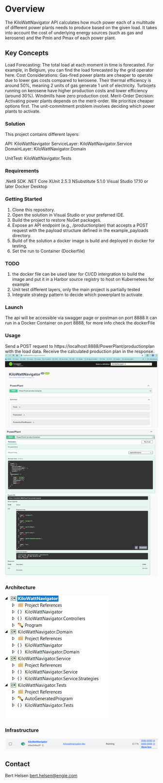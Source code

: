 # Overview
The KiloWattNavigator API calculates how much power each of a multitude of different power plants needs to produce based on the given load. It takes into account the cost of underlying energy sources (such as gas and kerosene) and the Pmin and Pmax of each power plant.


## Key Concepts
Load Forecasting: The total load at each moment in time is forecasted. For example, in Belgium, you can find the load forecasted by the grid operator here.
Cost Considerations:
Gas-fired power plants are cheaper to operate due to lower gas costs compared to kerosene. Their thermal efficiency is around 50%, meaning 2 units of gas generate 1 unit of electricity.
Turbojets running on kerosene have higher production costs and lower efficiency (around 30%).
Windmills have zero production cost.
Merit-Order Decision:
Activating power plants depends on the merit-order. We prioritize cheaper options first.
The unit-commitment problem involves deciding which power plants to activate.

### Solution
This project contains different layers:

API: KiloWattNavigator
ServiceLayer: KiloWattNavigator.Service
DomainLayer: KiloWattNavigator.Domain

UnitTest: KiloWattNavigator.Tests

### Requirements

.Net8 SDK
.NET Core
XUnit 2.5.3
NSubstitute 5.1.0
Visual Studio 17.10 or later
Docker Desktop 

### Getting Started

1. Clone this repository.
2. Open the solution in Visual Studio or your preferred IDE.
3. Build the project to restore NuGet packages.
4. Expose an API endpoint (e.g., /productionplan) that accepts a POST request with the payload structure defined in the example_payloads directory.
5. Build of the solution a docker image is build and deployed in docker for testing, 
6. Set the run to Container (Dockerfile)

### TODO
1. the docker file can be used later for CI/CD intergration to build the image and put it in a Harbor source registry to host on Kubernetees for example
2. Unit test different layers, only the main project is partially tested
3. Integrate strategy pattern to decide which powerplant to activate

### Launch
The api will be accessible via swagger page or postman on port 8888
It can run in a Docker Container on port 8888, for more info check the dockerFile

### Usage
Send a POST request to https://localhost:8888/PowerPlant/productionplan with the load data.
Receive the calculated production plan in the response.
<img src="docs/Screenshot1.png">
<img src="docs/Screenshot2.png">
<img src="docs/Screenshot3.png">

### Architecture
<img src="docs/design.png">


### Infrastructure
<img src="docs/docker.png">


## Contact

Bert Helsen 
bert.helsen@engie.com


